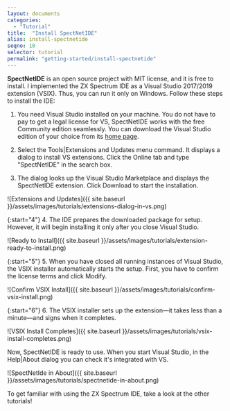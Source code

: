 ```yaml
---
layout: documents
categories: 
  - "Tutorial"
title:  "Install SpectNetIDE"
alias: install-spectnetide
seqno: 10
selector: tutorial
permalink: "getting-started/install-spectnetide"
---
```


__SpectNetIDE__ is an open source project with MIT license, and it is free to install. I implemented the ZX Spectrum IDE as a Visual Studio 2017/2019 extension (VSIX). Thus, you can run it only on Windows. Follow these steps to install the IDE:

1. You need Visual Studio installed on your machine. You do not have to pay to get a legal license for VS, SpectNetIDE works with the free Community edition seamlessly. You can download the Visual Studio edition of your choice from its [home page](https://visualstudio.microsoft.com/downloads/).

2. Select the Tools\|Extensions and Updates menu command. It displays a dialog to install VS extensions. Click the Online tab and type "SpectNetIDE" in the search box.
  
3. The dialog looks up the Visual Studio Marketplace and displays the SpectNetIDE extension. Click Download to start the installation.

![Extensions and Updates]({{ site.baseurl }}/assets/images/tutorials/extensions-dialog-in-vs.png)

{:start="4"}
4. The IDE prepares the downloaded package for setup. However, it will begin installing it only after you close Visual Studio.

![Ready to Install]({{ site.baseurl }}/assets/images/tutorials/extension-ready-to-install.png)

{:start="5"}
5. When you have closed all running instances of Visual Studio, the VSIX installer automatically starts the setup. First, you have to confirm the license terms and click Modify.

![Confirm VSIX Install]({{ site.baseurl }}/assets/images/tutorials/confirm-vsix-install.png)

{:start="6"}
6. The VSIX installer sets up the extension&mdash;it takes less than a minute&mdash;and signs when it completes.

![VSIX Install Completes]({{ site.baseurl }}/assets/images/tutorials/vsix-install-completes.png)

Now, SpectNetIDE is ready to use. When you start Visual Studio, in the Help\|About dialog you can check it's integrated with VS.

![SpectNetIde in About]({{ site.baseurl }}/assets/images/tutorials/spectnetide-in-about.png)

To get familiar with using the ZX Spectrum IDE, take a look at the other tutorials!

